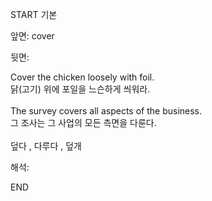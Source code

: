 START
기본

앞면:
cover


뒷면:
<div>Cover the chicken loosely with foil. </div><div>닭(고기) 위에 포일을 느슨하게 씌워라.</div><div><br></div><div><div>The survey covers all aspects of the business. </div><div>그 조사는 그 사업의 모든 측면을 다룬다.</div></div><div><br></div><div>덮다 , 다루다 , 덮개</div>


해석:
<!--ID: 1746614453687-->
END